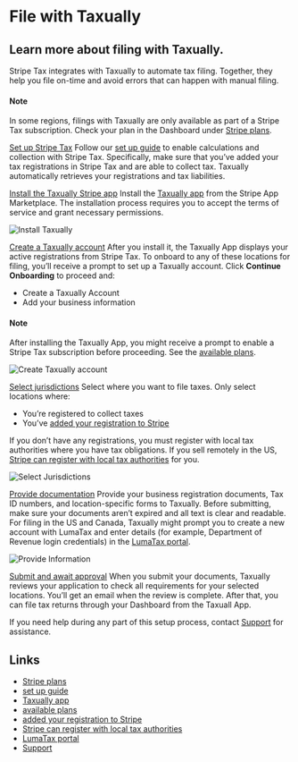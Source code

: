 # File with Taxually

## Learn more about filing with Taxually.

Stripe Tax integrates with Taxually to automate tax filing. Together, they help
you file on-time and avoid errors that can happen with manual filing.

#### Note

In some regions, filings with Taxually are only available as part of a Stripe
Tax subscription. Check your plan in the Dashboard under [Stripe
plans](https://dashboard.stripe.com/settings/plans).

[Set up Stripe
Tax](https://docs.stripe.com/tax/file-with-taxually#set-up-stripe-tax)
Follow our [set up guide](https://docs.stripe.com/tax/set-up) to enable
calculations and collection with Stripe Tax. Specifically, make sure that you’ve
added your tax registrations in Stripe Tax and are able to collect tax. Taxually
automatically retrieves your registrations and tax liabilities.

[Install the Taxually Stripe
app](https://docs.stripe.com/tax/file-with-taxually#install-taxually-app)
Install the [Taxually app](https://marketplace.stripe.com/apps/taxually) from
the Stripe App Marketplace. The installation process requires you to accept the
terms of service and grant necessary permissions.

![Install
Taxually](https://b.stripecdn.com/docs-statics-srv/assets/install-taxually.4e7e6e27b97e818dfb9d6d9531453c8d.png)

[Create a Taxually
account](https://docs.stripe.com/tax/file-with-taxually#create-taxually-account)
After you install it, the Taxually App displays your active registrations from
Stripe Tax. To onboard to any of these locations for filing, you’ll receive a
prompt to set up a Taxually account. Click **Continue Onboarding** to proceed
and:

- Create a Taxually Account
- Add your business information

#### Note

After installing the Taxually App, you might receive a prompt to enable a Stripe
Tax subscription before proceeding. See the [available
plans](https://dashboard.stripe.com/settings/plans/tax/choose).

![Create Taxually
account](https://b.stripecdn.com/docs-statics-srv/assets/create-taxually-account.4fa8373bae8221b70b248678cefc057f.png)

[Select
jurisdictions](https://docs.stripe.com/tax/file-with-taxually#select-jurisdictions)
Select where you want to file taxes. Only select locations where:

- You’re registered to collect taxes
- You’ve [added your registration to
Stripe](https://docs.stripe.com/tax/registering#add-a-registration)

If you don’t have any registrations, you must register with local tax
authorities where you have tax obligations. If you sell remotely in the US,
[Stripe can register with local tax
authorities](https://docs.stripe.com/tax/use-stripe-to-register) for you.

![Select
Jurisdictions](https://b.stripecdn.com/docs-statics-srv/assets/select-jurisdictions.459d2c51896b41fea86006a0ac0f47dd.png)

[Provide
documentation](https://docs.stripe.com/tax/file-with-taxually#provide-documentation)
Provide your business registration documents, Tax ID numbers, and
location-specific forms to Taxually. Before submitting, make sure your documents
aren’t expired and all text is clear and readable. For filing in the US and
Canada, Taxually might prompt you to create a new account with LumaTax and enter
details (for example, Department of Revenue login credentials) in the [LumaTax
portal](https://account.lumatax.com/login).

![Provide
Information](https://b.stripecdn.com/docs-statics-srv/assets/provide-information.1bbbfc4baf46eb0e8819743b8373a508.png)

[Submit and await
approval](https://docs.stripe.com/tax/file-with-taxually#submit-and-await-approval)
When you submit your documents, Taxually reviews your application to check all
requirements for your selected locations. You’ll get an email when the review is
complete. After that, you can file tax returns through your Dashboard from the
Taxuall App.

If you need help during any part of this setup process, contact
[Support](https://support.stripe.com/?contact=true) for assistance.

## Links

- [Stripe plans](https://dashboard.stripe.com/settings/plans)
- [set up guide](https://docs.stripe.com/tax/set-up)
- [Taxually app](https://marketplace.stripe.com/apps/taxually)
- [available plans](https://dashboard.stripe.com/settings/plans/tax/choose)
- [added your registration to
Stripe](https://docs.stripe.com/tax/registering#add-a-registration)
- [Stripe can register with local tax
authorities](https://docs.stripe.com/tax/use-stripe-to-register)
- [LumaTax portal](https://account.lumatax.com/login)
- [Support](https://support.stripe.com/?contact=true)